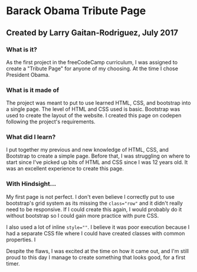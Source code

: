 # Barack Obama Tribute Page
## Created by Larry Gaitan-Rodriguez, July 2017
### What is it?
As the first project in the freeCodeCamp curriculum, I was assigned to create a "Tribute Page" for anyone of my choosing. At 
the time I chose President Obama.

### What is it made of
The project was meant to put to use learned HTML, CSS, and bootstrap into a single page. The level of HTML and CSS used is 
basic. Bootstrap was used to create the layout of the website. 
I created this page on codepen following the project's requirements. 

### What did I learn?
I put together my previous and new knowledge of HTML, CSS, and Bootstrap to create a simple page. Before that, I was struggling 
on where to start since I've picked up bits of HTML and CSS since I was 12 years old. It was an excellent experience to create 
this page.

### With Hindsight...
My first page is not perfect. I don't even believe I correctly put to use bootstrap's grid system as its missing the 
` class="row" ` and it didn't really need to be responsive. If I could create this again, I would probably do it without 
bootstrap so I could gain more practice with pure CSS.

I also used a lot of inline ` style="" `. I believe it was poor execution because I had a separate CSS file where I could
have created classes with common properties. I	
    
Despite the flaws, I was excited at the time on how it came out, and I'm still proud to this day I manage to create 
something that looks good, for a first timer.
